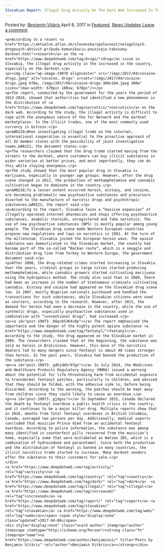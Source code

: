 ```yaml
---
Slovakian Report: Illegal Drug Activity On The Dark Web Increased In The Country
---
```

<article class="post-listing post-19073 post type-post status-publish format-standard has-post-thumbnail hentry  tag-activity tag-country tag-dark tag-illegal tag-increased tag-report tag-slovakian tag-web">
    <div class="post-inner">
        <span>Posted by: <a href="https://www.deepdotweb.com/author/benjaminvi/" title="">Benjamin Vitáris </a></span>
    <span>April 8, 2017</span>
    <span>in <a href="https://www.deepdotweb.com/category/deepdot-news/" rel="category tag">Featured</a>, <a href="https://www.deepdotweb.com/category/news-updates/" rel="category tag">News Updates</a></span>
    <span><a href="https://www.deepdotweb.com/2017/04/08/slovakian-report-illegal-drug-activity-dark-web-increased-country/#respond">Leave a comment</a></span>
    </p>
    <div class="clear"></div>
    
    <p>According to a recent <a href="https://aktualne.atlas.sk/slovensko/spolocnost/nelegalnych-drogovych-aktivit-pribuda-komunikaciu-pouzivaju-takzvany-darknet.html">research</a> on the <a href="https://www.deepdotweb.com/tag/drugs/">drug</a> issue in Slovakia, the illegal drug activity in the increased in the country, especially on the darknet.</p>
    <p><img class="wp-image-19078 aligncenter" src="/imgs/2017/04/cocaine-drugs.jpeg" alt="cocaine, drugs" srcset="/imgs/2017/04/cocaine-drugs.jpeg 670w, /imgs/2017/04/cocaine-drugs-300x164.jpeg 300w" sizes="(max-width: 670px) 100vw, 670px"/></p>
    <p>The report, conducted by the government for the years the period of 2013-2016, showed that authorities had identified a new phenomenon in the distribution of <a href="https://www.deepdotweb.com/tag/narcotics/">narcotics</a> on the dark web. According to the study, the illegal activity is difficult to cope with the anonymous nature of the Tor Network and the darknet marketplaces. In the illicit trades, one of the most commonly used currency is bitcoin.</p>
    <p>&#8220;When investigating illegal trade on the internet, international cooperation is essential to the proactive approach of all EU member states with the possibility of joint investigation teams,&#8221; the document states.</p>
    <p>The researchers claimed that the drug trade started moving from the streets to the darknet, where customers can buy illicit substances in wider varieties at better prices, and most importantly, they can do this while staying anonymous.</p>
    <p>The study showed that the most popular drug in Slovakia is marijuana, especially in younger age groups. However, after the drug scene changed in 2013, the production of methamphetamine and cannabis cultivation began to dominate in the country.</p>
    <p>&#8220;To a lesser extent occurred heroin, ecstasy, and cocaine, are becoming problematic new psychoactive substances and precursors diverted to the manufacture of narcotic drugs and psychotropic substances,&#8221; the report said.</p>
    <p>According to the report, Slovakia faces a “massive expansion” of illegally operated internet pharmacies and shops offering psychoactive substances, anabolic steroids, unregistered and fake narcotics. The use of new psychoactive substances (NPS) is mostly popular among young people. The Slovakian drug scene made Western European countries propose new regulations and laws on narcotics in 1992. At the turn of the millennium, Slovakia joined the European heroin wave. The opioid substance was domesticated in the Slovakian market, the country had become part of the so-called “Balkan route”, which is a smuggle and distribution drug line from Turkey to Western Europe, the government document said.</p>
    <p>After 2000, the drug-related crimes started increasing in Slovakia. Over the years, criminal groups in large cities started producing methamphetamine, while cannabis growers started cultivating marijuana using the hydroponics method. The study also said that in 2009, there had been an increase in the number of Vietnamese criminals cultivating cannabis. Ecstasy and cocaine had appeared on the Slovakian drug scene too. In 2007, mostly Nigerian nationals purchased and handled the transactions for such substances, while Slovakian citizens were used as couriers, according to the research. However, after 2013, the demand for heroin had seen a decrease in the country, while the use of synthetic drugs, especially psychoactive substances used in combination with “conventional drugs”, had increased.</p>
    <p><a id="post-19073-_66pc65364c0p"></a> The report emphasized the importance and the danger of the highly potent opiate substance <a href="https://www.deepdotweb.com/tag/fentanyl/">fentanyl</a>. According to the study, the drug appeared on the Slovakian market in 2009. The researchers claimed that at the beginning, the substance was sold as heroin in Bratislava. However, this move of the narcotics dealers led to many dangers since fentanyl is about 40 times stronger than heroin. In the past years, Slovakia had banned the production of the substance.</p>
    <p><a id="post-19073-_gdhjdmhr97gx"></a> In July 2014, the Medicines and Healthcare Products Regulatory Agency (MHRA) issued a warning about the potential for life-threatening harm from accidental exposure to transdermal fentanyl patches, particularly to children, and advised that they should be folded, with the adhesive side in, before being discarded. According to the warning, the patches should be kept away from children since they could likely to cause an overdose.</p>
    <p><a id="post-19073-_gjdgxs"></a> In September 2015, Canada declared the death by fentanyl overdose a public health crisis in the country, and it continues to be a major killer drug. Multiple reports show that in 2016, deaths from fatal fentanyl overdoses in British Columbia, Canada, averaged two persons per day. Additionally, medical experts concluded that musician Prince died from an accidental fentanyl overdose. According to police information, the substance was among many identified in counterfeit pills recovered from the musician’s home, especially some that were mislabeled as Watson 385, which is a combination of hydrocodone and paracetamol. Since both the production and the distribution of fentanyl is banned in many countries, the illicit narcotics trade started to increase. Many darknet vendors offer the substance to their customers for sale.</p>
    </div>
    <a href="https://www.deepdotweb.com/tag/activity/" rel="tag">activity</a> <a href="https://www.deepdotweb.com/tag/country/" rel="tag">country</a> <a href="https://www.deepdotweb.com/tag/dark/" rel="tag">dark</a>  <a href="https://www.deepdotweb.com/tag/illegal/" rel="tag">illegal</a> <a href="https://www.deepdotweb.com/tag/increased/" rel="tag">increased</a> <a href="https://www.deepdotweb.com/tag/report/" rel="tag">report</a> <a href="https://www.deepdotweb.com/tag/slovakian/" rel="tag">slovakian</a> <a href="https://www.deepdotweb.com/tag/web/" rel="tag">web</a></span> <span style="display:none" class="updated">2017-04-08</span>
    <div style="display:none" class="vcard author" itemprop="author" itemscope itemtype="http://schema.org/Person"><strong class="fn" itemprop="name"><a href="https://www.deepdotweb.com/author/benjaminvi/" title="Posts by Benjamin Vitáris" rel="author">Benjamin Vitáris</a></strong></div>
    
